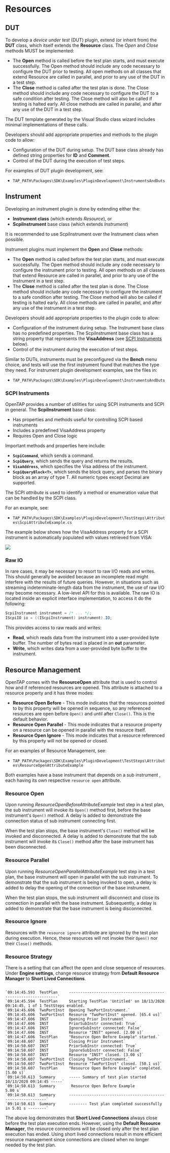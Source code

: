 Resources
==================

## DUT

To develop a *device under test* (DUT) plugin, extend (or inherit from) the **DUT** class, which itself extends the **Resource** class. The *Open* and *Close* methods MUST be implemented:

-	The **Open** method is called before the test plan starts, and must execute successfully. The Open method should include any code necessary to configure the DUT prior to testing. All open methods on all classes that extend Resource are called in parallel, and prior to any use of the DUT in a test step.
-	The **Close** method is called after the test plan is done. The Close method should include any code necessary to configure the DUT to a safe condition after testing. The Close method will also be called if testing is halted early. All close methods are called in parallel, and after any use of the DUT in a test step. 

The DUT template generated by the Visual Studio class wizard includes minimal implementations of these calls. 

Developers should add appropriate properties and methods to the plugin code to allow:

-	Configuration of the DUT during setup. The DUT base class already has defined string properties for **ID** and **Comment**.
-	Control of the DUT during the execution of test steps. 

For examples of DUT plugin development, see:

-	`TAP_PATH\Packages\SDK\Examples\PluginDevelopment\InstrumentsAndDuts`

## Instrument

Developing an instrument plugin is done by extending either the:

-	**Instrument class** (which extends *Resource*), or 
-	**ScpiInstrument** base class (which extends *Instrument*)

It is recommended to use ScpiInstrument over the Instrument class when possible. 

Instrument plugins must implement the **Open** and **Close** methods:

-	The **Open** method is called before the test plan starts, and must execute successfully. The Open method should include any code necessary to configure the instrument prior to testing. All open methods on all classes that extend Resource are called in parallel, and prior to any use of the instrument in a test step.
-	The **Close** method is called after the test plan is done. The Close method should include any code necessary to configure the instrument to a safe condition after testing. The Close method will also be called if testing is halted early. All close methods are called in parallel, and after any use of the instrument in a test step. 

Developers should add appropriate properties to the plugin code to allow:

-	Configuration of the instrument during setup. The Instrument base class has no predefined properties. The ScpiInstrument base class has a string property that represents the **VisaAddress** (see [SCPI Instruments](#scpi-instruments) below).
-	Control of the instrument during the execution of test steps. 

Similar to DUTs, instruments must be preconfigured via the **Bench** menu choice, and tests will use the first instrument found that matches the type they need.
For instrument plugin development examples, see the files in:

-	`TAP_PATH\Packages\SDK\Examples\PluginDevelopment\InstrumentsAndDuts`

### SCPI Instruments
OpenTAP provides a number of utilities for using SCPI instruments and SCPI in general. The **ScpiInstrument** base class:

-	Has properties and methods useful for controlling SCPI based instruments
-	Includes a predefined VisaAddress property
-	Requires Open and Close logic

Important methods and properties here include:

-	**`ScpiCommand`**, which sends a command.
-	**`ScpiQuery`**, which sends the query and returns the results.
-	**`VisaAddress`**, which specifies the Visa address of the instrument.
- **`ScpiQueryBlock<T>`**, which sends the block query, and parses the binary block as an array of type T. All numeric types except Decimal are supported.

The SCPI *attribute* is used to identify a method or enumeration value that can be handled by the SCPI class. 

For an example, see:

-	`TAP_PATH\Packages\SDK\Examples\PluginDevelopment\TestSteps\Attributes\ScpiAttributeExample.cs`

The example below shows how the VisaAddress property for a SCPI instrument is automatically populated with values retrieved from VISA:

![](./Scpi.png)

### Raw IO
In rare cases, it may be necessary to resort to raw I/O reads and writes. This should generally be avoided because an incomplete read might interfere with the results of future queries. However, in situations such as streaming indeterminate-length data from the instrument, the use of raw I/O may become necessary. 
A low-level API for this is available. The raw IO is located inside an explicit interface implementation, to access it do the following:

```csharp
ScpiInstrument instrument = /* ... */;
IScpiIO io = ((IScpiInstrument) instrument).IO;
```

This provides access to raw reads and writes:
-   **Read**, which reads data from the instrument into a user-provided byte buffer. The number of bytes read is placed in an **out** parameter.
-   **Write**, which writes data from a user-provided byte buffer to the instrument.


## Resource Management

OpenTAP comes with the **ResourceOpen** attribute that is used to control how and if referenced resources are opened. This attribute is attached to a resource property and it has three modes:

-	**Resource Open Before** - This mode indicates that the resources pointed to by this property will be opened in sequence, so any referenced resources are open before `Open()` and until after `Close()`. This is the default behavior.
-	**Resource Open Parallel** - This mode indicates that a resource property on a resource can be opened in parallel with the resource itself.
-	**Resource Open Ignore** - This mode indicates that a resource referenced by this property will not be opened or closed.

For an examples of Resource Management, see:

-	`TAP_PATH\Packages\SDK\Examples\PluginDevelopment\TestSteps\Attributes\ResourceOpenAttributeExample`

Both examples have a base instrument that depends on a sub instrument , each having its own respective `resource open` attribute.

### Resource Open
Upon running *ResourceOpenBeforeAttributeExample* test step in a test plan, the sub instrument will invoke its `Open()` method first, before the base instrument's `Open()` method. A delay is added to demonstrate the connection status of sub instrument connecting first.

When the test plan stops, the base instrument's `Close()` method will be invoked and disconnected. A delay is added to demonstrate that the sub instrument will invoke its `Close()` method after the base instrument has been disconnected.

### Resource Parallel
Upon running *ResourceOpenParallelAttributeExample* test step in a test plan, the base instrument will open in parallel with the sub instrument. To demonstrate that the sub instrument is being invoked to open, a delay is added to delay the opening of the connection of the base instrument.

When the test plan stops, the sub instrument will disconnect and close its connection in parallel with the base instrument. Subsequently, a delay is added to demonstrate that the base instrument is being disconnected.

### Resource Ignore
Resources with the `resource ignore` attribute are ignored by the test plan during execution. Hence, these resources will not invoke their `Open()` nor their `Close()` methods.

### Resource Strategy
There is a setting that can affect the open and close sequence of resources. Under **Engine settings**, change resource strategy from **Default Resource Manager** to **Short Lived Connections**.

```

`09:14:45.593  TestPlan     -----------------------------------------------------------------`
`09:14:45.594  TestPlan     Starting TestPlan 'Untitled' on 10/13/2020 09:14:45, 1 of 1 TestSteps enabled.`
`09:14:45.606  TwoPortInst  Opening TwoPortInstrument.`
`09:14:45.606  TwoPortInst  Resource "TwoPortInst" opened. [65.4 us]`
`09:14:47.606  INST         Opening Prior Instrument`
`09:14:47.606  INST         PriorSubInstr connected: True`
`09:14:47.606  INST         IgnoreSubInstr connected: False`
`09:14:47.606  INST         Resource "INST" opened. [2.00 s]`
`09:14:47.606  TestPlan     "Resource Open Before Example" started.`
`09:14:48.607  INST         Closing Prior Instrument`
`09:14:50.607  INST         PriorSubInstr connected: True`
`09:14:50.607  INST         IgnoreSubInstr connected: False`
`09:14:50.607  INST         Resource "INST" closed. [3.00 s]`
`09:14:50.607  TwoPortInst  Closing TwoPortInstrument.`
`09:14:50.607  TwoPortInst  Resource "TwoPortInst" closed. [50.1 us]`
`09:14:50.607  TestPlan     "Resource Open Before Example" completed. [5.00 s]`
`09:14:50.613  Summary      ----- Summary of test plan started 10/13/2020 09:14:45 -----`
`09:14:50.613  Summary       Resource Open Before Example                     5.00 s`         
`09:14:50.613  Summary      ------------------------------------------------------------`
`09:14:50.613  Summary      -------- Test plan completed successfully in 5.01 s --------`

```

The above log demonstrates that **Short Lived Connections** always close before the test plan execution ends. However, using the **Default Resource Manager**, the resource connections will be closed only after the test plan execution has ended.
Using short lived connections result in more efficient resource management since connections are closed when no longer needed by the test plan.
